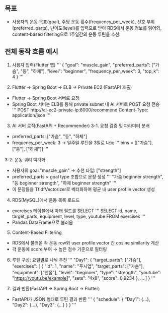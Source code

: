 ## 목표
- 사용자의 운동 목표(goal), 주당 운동 횟수(frequency_per_week), 선호 부위(preferred_parts), 난이도(level)를 입력으로 받아 RDS에서 운동 정보를 읽어와, content-based filtering으로 1주일간의 운동 루틴을 추천.


## 전체 동작 흐름 예시
1. 사용자 입력(Flutter 앱)
'''
{
  "goal": "muscle_gain",
  "preferred_parts": ["가슴", "등", "하체"],
  "level": "beginner",
  "frequency_per_week": 3,
  "top_k": 4
}
'''

2. Flutter → Spring Boot → ELB → Private EC2 (FastAPI 호출)
- Flutter → Spring Boot 서버로 요청
- Spring Boot 서버는 ELB를 통해 private subnet 내 AI 서버로 POST 요청 전송
'''
POST http://ai-ec2-private-ip:8000/recommend
Content-Type: application/json
'''

3. AI 서버 로직(FastAPI + Recommender)
3-1. 요청 검증 및 파라미터 분배
- preferred_parts: ["가슴", "등", "하체"]
- frequency_per_week: 3 → 일주일 루틴을 3일로 나눔
'''
bins = [["가슴"], ["등"], ["하체"]]
'''

3-2. 운동 쿼리 벡터화
- 사용자의 goal "muscle_gain" → 추천 타입: ["strength"]
- preferred_parts × goal type 조합으로 문장 생성
'''
"가슴 beginner strength", "등 beginner strength", "하체 beginner strength"
'''
- 이 문장들을 TfidfVectorizer로 벡터화하여 평균 내 user profile vector 생성

4. RDS(MySQL)에서 운동 목록 로드드
- exercises 테이블에서 아래 필드를 SELECT
'''
SELECT id, name, target_parts, equipment, level, type, youtube FROM exercises
'''
- Pandas DataFrame으로 불러옴

5. Content-Based Filtering
- RDS에서 불러온 각 운동 row와 user profile vector 간 cosine similarity 계산
- 각 운동에 score 부여 → 높은 점수 기준으로 필터링

6. 루틴 구성: 요일별로 나눠 추천
'''
"Day1": {
  "target_parts": ["가슴"],
  "exercises": [
    {
      "id": 1,
      "name": "푸시업",
      "target_parts": ["가슴"],
      "equipment": ["맨몸"],
      "level": "beginner",
      "type": "strength",
      "youtube": "https://youtu.be/example1",
      "sets": "4x8",
      "score": 0.9234
    },
    ...
  ]
}
'''

7. 결과 반환(FastAPI → Spring Boot → Flutter)
- FastAPI가 JSON 형태로 루틴 결과 반환
'''
{
  "schedule": {
    "Day1": {...},
    "Day2": {...},
    "Day3": {...}
  }
}
'''